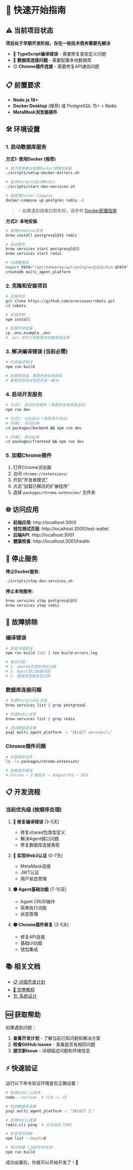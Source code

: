 # 🚀 快速开始指南

## ⚠️ 当前项目状态

**项目处于早期开发阶段，存在一些技术债务需要先解决**

- 🔴 **TypeScript编译错误** - 需要修复类型定义问题
- 🔴 **数据库连接问题** - 需要配置本地数据库
- 🟡 **Chrome插件连接** - 需要修复API通信问题

## 📋 前置要求

- **Node.js 18+**
- **Docker Desktop** (推荐) 或 PostgreSQL 15+ + Redis
- **MetaMask浏览器插件**

## 🛠️ 环境设置

### 1. 启动数据库服务

**方式1: 使用Docker (推荐)**
```bash
# 首次使用建议配置Docker镜像加速器
./scripts/setup-docker-mirrors.sh

# 启动PostgreSQL和Redis
./scripts/start-dev-services.sh

# 或使用Docker Compose
docker-compose up postgres redis -d
```

> 💡 如果遇到镜像拉取失败，请参考 [Docker配置指南](./DOCKER_SETUP.md)

**方式2: 本地安装**
```bash
# 使用Homebrew安装
brew install postgresql@15 redis

# 启动服务
brew services start postgresql@15
brew services start redis

# 创建数据库
export PATH="/opt/homebrew/opt/postgresql@15/bin:$PATH"
createdb multi_agent_platform
```

### 2. 克隆和安装项目

```bash
# 克隆项目
git clone https://github.com/arunisean/robots.git
cd robots

# 安装依赖
npm install

# 配置环境变量
cp .env.example .env
# .env 文件已预配置本地数据库连接
```

### 3. 解决编译错误 (当前必需)

```bash
# 检查编译错误
npm run build

# 如果有错误，需要先修复再继续
# 查看具体错误信息并逐一解决
```

### 4. 启动开发服务

```bash
# 方式1: 启动所有服务 (需要修复编译错误后)
npm run dev

# 方式2: 分别启动 (推荐用于调试)
# 终端1: 启动后端
cd packages/backend && npm run dev

# 终端2: 启动前端  
cd packages/frontend && npm run dev
```

### 5. 加载Chrome插件

1. 打开Chrome浏览器
2. 访问 `chrome://extensions/`
3. 开启"开发者模式"
4. 点击"加载已解压的扩展程序"
5. 选择 `packages/chrome-extension/` 文件夹

## 🌐 访问应用

- **前端应用**: http://localhost:3000
- **钱包测试页面**: http://localhost:3000/test-wallet
- **后端API**: http://localhost:3001
- **健康检查**: http://localhost:3001/health

## 🛑 停止服务

**停止Docker服务:**
```bash
./scripts/stop-dev-services.sh
```

**停止本地服务:**
```bash
brew services stop postgresql@15
brew services stop redis
```

## 🔧 故障排除

### 编译错误
```bash
# 查看详细错误
npm run build 2>&1 | tee build-errors.log

# 常见问题：
# 1. shared包类型导出问题
# 2. Agent接口继承问题  
# 3. 数据库连接类型问题
```

### 数据库连接问题
```bash
# 检查PostgreSQL状态
brew services list | grep postgresql

# 检查Redis状态  
brew services list | grep redis

# 测试数据库连接
psql multi_agent_platform -c "SELECT version();"
```

### Chrome插件问题
```bash
# 检查插件文件
ls -la packages/chrome-extension/

# 查看插件错误
# Chrome → 扩展程序 → 多Agent平台 → 错误
```

## 📋 开发流程

### 当前优先级 (按顺序处理)

1. **🔴 修复编译错误** (3-5天)
   - 修复shared包类型定义
   - 解决Agent接口问题
   - 修复数据库连接类型

2. **🔴 实现Web3认证** (5-7天)
   - MetaMask连接
   - JWT认证
   - 用户状态管理

3. **🟡 Agent基础功能** (7-10天)
   - Agent CRUD操作
   - 简单执行功能
   - 状态管理

4. **🟡 Chrome插件修复** (3-5天)
   - 修复API连接
   - 基础UI功能
   - 钱包集成

## 📚 相关文档

- [📋 详细开发计划](./DEVELOPMENT_PLAN.md)
- [📖 完整教程](./TUTORIAL.md)
- [🏗️ 系统设计](../.kiro/specs/multi-agent-platform/design.md)

## 🆘 获取帮助

如果遇到问题：

1. **查看开发计划** - 了解当前已知问题和解决方案
2. **检查GitHub Issues** - 查看是否有相同问题
3. **提交新Issue** - 详细描述问题和环境信息

## ⚡ 快速验证

运行以下命令验证环境是否正确设置：

```bash
# 检查Node.js版本
node --version  # 应该 >= 18

# 检查数据库连接
psql multi_agent_platform -c "SELECT 1;"

# 检查Redis连接
redis-cli ping  # 应该返回 PONG

# 检查项目依赖
npm list --depth=0

# 尝试构建 (当前会有错误)
npm run build
```

成功设置后，你就可以开始开发了！🎉